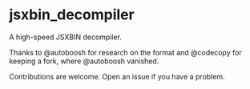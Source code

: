 # jsxbin_decompiler
A high-speed JSXBIN decompiler.

Thanks to @autoboosh for research on the format and 
@codecopy for keeping a fork, where @autoboosh vanished.


Contributions are welcome. Open an issue if you have a problem.
